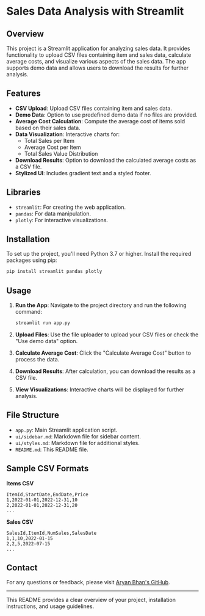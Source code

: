 # Sales Data Analysis with Streamlit

## Overview

This project is a Streamlit application for analyzing sales data. It provides functionality to upload CSV files containing item and sales data, calculate average costs, and visualize various aspects of the sales data. The app supports demo data and allows users to download the results for further analysis.

## Features

- **CSV Upload**: Upload CSV files containing item and sales data.
- **Demo Data**: Option to use predefined demo data if no files are provided.
- **Average Cost Calculation**: Compute the average cost of items sold based on their sales data.
- **Data Visualization**: Interactive charts for:
  - Total Sales per Item
  - Average Cost per Item
  - Total Sales Value Distribution
- **Download Results**: Option to download the calculated average costs as a CSV file.
- **Stylized UI**: Includes gradient text and a styled footer.

## Libraries

- `streamlit`: For creating the web application.
- `pandas`: For data manipulation.
- `plotly`: For interactive visualizations.

## Installation

To set up the project, you'll need Python 3.7 or higher. Install the required packages using pip:

```bash
pip install streamlit pandas plotly
```

## Usage

1. **Run the App**: Navigate to the project directory and run the following command:

    ```bash
    streamlit run app.py
    ```

2. **Upload Files**: Use the file uploader to upload your CSV files or check the "Use demo data" option.

3. **Calculate Average Cost**: Click the "Calculate Average Cost" button to process the data.

4. **Download Results**: After calculation, you can download the results as a CSV file.

5. **View Visualizations**: Interactive charts will be displayed for further analysis.

## File Structure

- `app.py`: Main Streamlit application script.
- `ui/sidebar.md`: Markdown file for sidebar content.
- `ui/styles.md`: Markdown file for additional styles.
- `README.md`: This README file.

## Sample CSV Formats

**Items CSV**
```csv
ItemId,StartDate,EndDate,Price
1,2022-01-01,2022-12-31,10
2,2022-01-01,2022-12-31,20
...
```

**Sales CSV**
```csv
SalesId,ItemId,NumSales,SalesDate
1,1,10,2022-01-15
2,2,5,2022-07-15
...
```

## Contact

For any questions or feedback, please visit [Aryan Bhan's GitHub](https://github.com/aryanbhanaays).

---

This README provides a clear overview of your project, installation instructions, and usage guidelines.
